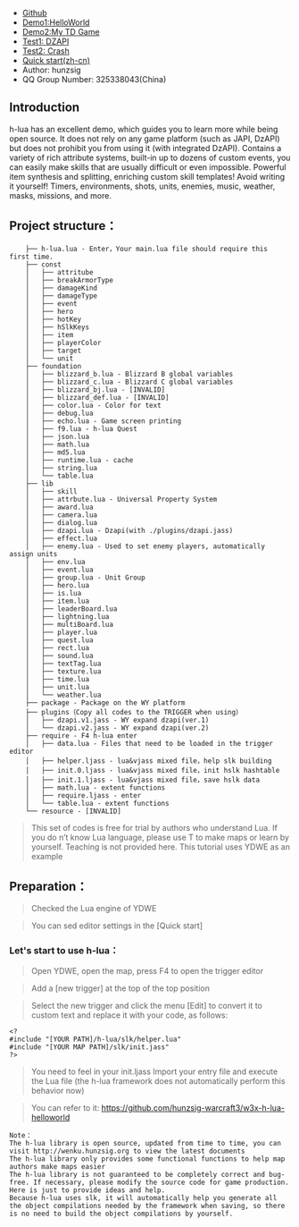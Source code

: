  * [Github](https://github.com/hunzsig-warcraft3/h-lua)
 * [Demo1:HelloWorld](https://github.com/hunzsig-warcraft3/w3x-h-lua-helloworld)
 * [Demo2:My TD Game](https://github.com/hunzsig-warcraft3/w3x-my-tower)
 * [Test1: DZAPI](https://github.com/hunzsig-warcraft3/w3x-test-dzapi)
 * [Test2: Crash](https://github.com/hunzsig-warcraft3/w3x-test-breakdown)
 * [Quick start(zh-cn)](http://wenku.hunzsig.org/?_=_1_5)
 * Author: hunzsig
 * QQ Group Number: 325338043(China)


## Introduction
h-lua has an excellent demo, which guides you to learn more while being open source. It does not rely on any game platform (such as JAPI, DzAPI) but does not prohibit you from using it (with integrated DzAPI). 
Contains a variety of rich attribute systems, built-in up to dozens of custom events, you can easily make skills that are usually difficult or even impossible. Powerful item synthesis and splitting, enriching custom skill templates! Avoid writing it yourself! Timers, environments, shots, units, enemies, music, weather, masks, missions, and more.

## Project structure：
```
    ├── h-lua.lua - Enter，Your main.lua file should require this first time.
    ├── const
    │   ├── attritube
    │   ├── breakArmorType
    │   ├── damageKind
    │   ├── damageType
    │   ├── event
    │   ├── hero
    │   ├── hotKey
    │   ├── hSlkKeys
    │   ├── item
    │   ├── playerColor
    │   ├── target
    │   └── unit
    ├── foundation
    │   ├── blizzard_b.lua - Blizzard B global variables
    │   ├── blizzard_c.lua - Blizzard C global variables
    │   ├── blizzard_bj.lua - [INVALID]
    │   ├── blizzard_def.lua - [INVALID]
    │   ├── color.lua - Color for text
    │   ├── debug.lua
    │   ├── echo.lua - Game screen printing
    │   ├── f9.lua - h-lua Quest
    │   ├── json.lua
    │   ├── math.lua
    │   ├── md5.lua
    │   ├── runtime.lua - cache
    │   ├── string.lua
    │   └── table.lua
    ├── lib
    │   ├── skill
    │   ├── attrbute.lua - Universal Property System
    │   ├── award.lua
    │   ├── camera.lua
    │   ├── dialog.lua
    │   ├── dzapi.lua - Dzapi(with ./plugins/dzapi.jass)
    │   ├── effect.lua
    │   ├── enemy.lua - Used to set enemy players, automatically assign units
    │   ├── env.lua
    │   ├── event.lua
    │   ├── group.lua - Unit Group
    │   ├── hero.lua
    │   ├── is.lua
    │   ├── item.lua
    │   ├── leaderBoard.lua
    │   ├── lightning.lua
    │   ├── multiBoard.lua
    │   ├── player.lua
    │   ├── quest.lua
    │   ├── rect.lua
    │   ├── sound.lua
    │   ├── textTag.lua
    │   ├── texture.lua
    │   ├── time.lua
    │   ├── unit.lua
    │   └── weather.lua 
    ├── package - Package on the WY platform
    ├── plugins（Copy all codes to the TRIGGER when using）
    │   ├── dzapi.v1.jass - WY expand dzapi(ver.1)
    │   └── dzapi.v2.jass - WY expand dzapi(ver.2)
    ├── require - F4 h-lua enter
    │   ├── data.lua - Files that need to be loaded in the trigger editor
    │   ├── helper.ljass - lua&vjass mixed file，help slk building
    │   ├── init.0.ljass - lua&vjass mixed file，init hslk hashtable
    │   ├── init.1.ljass - lua&vjass mixed file，save hslk data
    │   ├── math.lua - extent functions
    │   ├── require.ljass - enter
    │   └── table.lua - extent functions
    └── resource - [INVALID]
```

> This set of codes is free for trial by authors who understand Lua. If you do n’t know Lua language, please use T to make maps or learn by yourself. Teaching is not provided here. This tutorial uses YDWE as an example

## Preparation：

> Checked the Lua engine of YDWE

> You can sed editor settings in the [Quick start]

### Let's start to use h-lua：

> Open YDWE, open the map, press F4 to open the trigger editor

> Add a [new trigger] at the top of the top position

> Select the new trigger and click the menu [Edit] to convert it to custom text and replace it with your code, as follows:

```
<?
#include "[YOUR PATH]/h-lua/slk/helper.lua"
#include "[YOUR MAP PATH]/slk/init.jass"
?>
```
> You need to feel in your init.ljass Import your entry file and execute the Lua file (the h-lua framework does not automatically perform this behavior now)

> You can refer to it: https://github.com/hunzsig-warcraft3/w3x-h-lua-helloworld
```
Note：
The h-lua library is open source, updated from time to time, you can visit http://wenku.hunzsig.org to view the latest documents
The h-lua library only provides some functional functions to help map authors make maps easier
The h-lua library is not guaranteed to be completely correct and bug-free. If necessary, please modify the source code for game production. Here is just to provide ideas and help.
Because h-lua uses slk, it will automatically help you generate all the object compilations needed by the framework when saving, so there is no need to build the object compilations by yourself.
```
